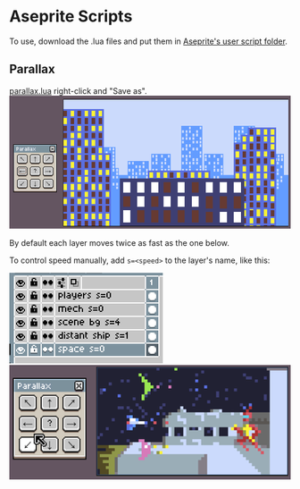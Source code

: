 # Aseprite Scripts

To use, download the .lua files and put them in [Aseprite's user script folder](https://community.aseprite.org/t/locate-user-scripts-folder/2170).

## Parallax

[parallax.lua](https://raw.githubusercontent.com/TekF/Aseprite-Scripts/master/parallax.lua) right-click and "Save as".
![demo](https://github.com/TekF/Aseprite-Scripts/blob/master/demos/parallax%20demo.gif)

By default each layer moves twice as fast as the one below.

To control speed manually, add `s=<speed>` to the layer's name, like this:

![layer names](https://raw.githubusercontent.com/TekF/Aseprite-Scripts/master/demos/parallax%20layer%20names.png)
![demo speeds](https://raw.githubusercontent.com/TekF/Aseprite-Scripts/master/demos/parallax%20demo%20speeds.gif)
